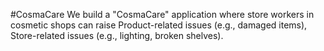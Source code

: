 #CosmaCare
We build a "CosmaCare" application where store workers in cosmetic shops can raise Product-related issues (e.g., damaged items), Store-related issues (e.g., lighting, broken shelves).
